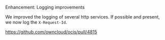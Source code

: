 Enhancement: Logging improvements

We improved the logging of several http services. If possible and present, we now log the `X-Request-Id`.

https://github.com/owncloud/ocis/pull/4815
